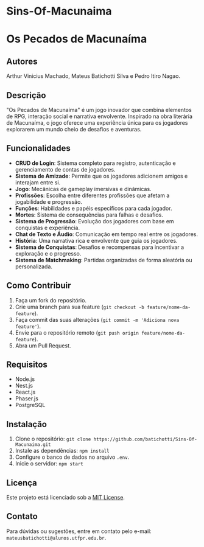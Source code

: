 # Sins-Of-Macunaima
# Os Pecados de Macunaíma

## Autores
Arthur Vinicius Machado, Mateus Batichotti Silva e Pedro Itiro Nagao. 

## Descrição
"Os Pecados de Macunaíma" é um jogo inovador que combina elementos de RPG, interação social e narrativa envolvente. Inspirado na obra literária de Macunaíma, o jogo oferece uma experiência única para os jogadores explorarem um mundo cheio de desafios e aventuras.

## Funcionalidades
- **CRUD de Login**: Sistema completo para registro, autenticação e gerenciamento de contas de jogadores.
- **Sistema de Amizade**: Permite que os jogadores adicionem amigos e interajam entre si.
- **Jogo**: Mecânicas de gameplay imersivas e dinâmicas.
- **Profissões**: Escolha entre diferentes profissões que afetam a jogabilidade e progressão.
- **Funções**: Habilidades e papéis específicos para cada jogador.
- **Mortes**: Sistema de consequências para falhas e desafios.
- **Sistema de Progressão**: Evolução dos jogadores com base em conquistas e experiência.
- **Chat de Texto e Áudio**: Comunicação em tempo real entre os jogadores.
- **História**: Uma narrativa rica e envolvente que guia os jogadores.
- **Sistema de Conquistas**: Desafios e recompensas para incentivar a exploração e o progresso.
- **Sistema de Matchmaking**: Partidas organizadas de forma aleatória ou personalizada.

## Como Contribuir
1. Faça um fork do repositório.
2. Crie uma branch para sua feature (`git checkout -b feature/nome-da-feature`).
3. Faça commit das suas alterações (`git commit -m 'Adiciona nova feature'`).
4. Envie para o repositório remoto (`git push origin feature/nome-da-feature`).
5. Abra um Pull Request.

## Requisitos
- Node.js
- Nest.js
- React.js
- Phaser.js
- PostgreSQL

## Instalação
1. Clone o repositório: `git clone https://github.com/batichotti/Sins-Of-Macunaima.git`
2. Instale as dependências: `npm install`
3. Configure o banco de dados no arquivo `.env`.
4. Inicie o servidor: `npm start`

## Licença
Este projeto está licenciado sob a [MIT License](LICENSE).

## Contato
Para dúvidas ou sugestões, entre em contato pelo e-mail: `mateusbatichotti@alunos.utfpr.edu.br`.
